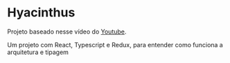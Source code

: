 # Hyacinthus

Projeto baseado nesse vídeo do [Youtube](https://www.youtube.com/watch?v=Lkng78QNWJA).

Um projeto com React, Typescript e Redux, para entender como funciona a arquitetura e tipagem

